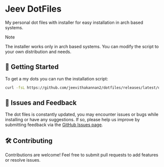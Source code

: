 # Jeev DotFiles

My personal dot files with installer for easy installation in arch based systems.

>[!NOTE]
>The installer works only in arch based systems.
>You can modify the script to your own distribution and needs.

## 🚀 Getting Started

To get a my dots you can run the installation script:
```bash
curl -fsL https://github.com/jeevithakannan2/dotfiles/releases/latest/download/install.sh | sh
```

## 🐞 Issues and Feedback

The dot files is constantly updated, you may encounter issues or bugs while installing or have any suggestions. If so, please help us improve by submitting feedback via the [GitHub Issues page](https://github.com/jeevithakannan2/dotfiles/issues).

## 🛠 Contributing

Contributions are welcome! Feel free to submit pull requests to add features or resolve issues.
